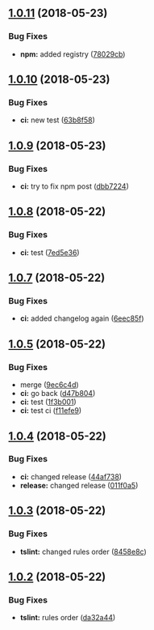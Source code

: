 <a name="1.0.11"></a>
## [1.0.11](https://github.com/ngxrb/rules/compare/v1.0.10...v1.0.11) (2018-05-23)


### Bug Fixes

* **npm:** added registry ([78029cb](https://github.com/ngxrb/rules/commit/78029cb))

<a name="1.0.10"></a>
## [1.0.10](https://github.com/ngxrb/rules/compare/v1.0.9...v1.0.10) (2018-05-23)


### Bug Fixes

* **ci:** new test ([63b8f58](https://github.com/ngxrb/rules/commit/63b8f58))

<a name="1.0.9"></a>
## [1.0.9](https://github.com/ngxrb/rules/compare/v1.0.8...v1.0.9) (2018-05-23)


### Bug Fixes

* **ci:** try to fix npm post ([dbb7224](https://github.com/ngxrb/rules/commit/dbb7224))

<a name="1.0.8"></a>
## [1.0.8](https://github.com/ngxrb/rules/compare/v1.0.7...v1.0.8) (2018-05-22)


### Bug Fixes

* **ci:** test ([7ed5e36](https://github.com/ngxrb/rules/commit/7ed5e36))

<a name="1.0.7"></a>
## [1.0.7](https://github.com/ngxrb/rules/compare/v1.0.6...v1.0.7) (2018-05-22)


### Bug Fixes

* **ci:** added changelog again ([6eec85f](https://github.com/ngxrb/rules/commit/6eec85f))

<a name="1.0.5"></a>
## [1.0.5](https://github.com/ngxrb/rules/compare/v1.0.4...v1.0.5) (2018-05-22)


### Bug Fixes

* merge ([9ec6c4d](https://github.com/ngxrb/rules/commit/9ec6c4d))
* **ci:** go back ([d47b804](https://github.com/ngxrb/rules/commit/d47b804))
* **ci:** test ([1f3b001](https://github.com/ngxrb/rules/commit/1f3b001))
* **ci:** test ci ([f11efe9](https://github.com/ngxrb/rules/commit/f11efe9))

<a name="1.0.4"></a>
## [1.0.4](https://github.com/ngxrb/rules/compare/v1.0.3...v1.0.4) (2018-05-22)


### Bug Fixes

* **ci:** changed release ([44af738](https://github.com/ngxrb/rules/commit/44af738))
* **release:** changed release ([011f0a5](https://github.com/ngxrb/rules/commit/011f0a5))

<a name="1.0.3"></a>
## [1.0.3](https://github.com/ngxrb/rules/compare/v1.0.2...v1.0.3) (2018-05-22)


### Bug Fixes

* **tslint:** changed rules order ([8458e8c](https://github.com/ngxrb/rules/commit/8458e8c))

<a name="1.0.2"></a>
## [1.0.2](https://github.com/ngxrb/rules/compare/v1.0.1...v1.0.2) (2018-05-22)


### Bug Fixes

* **tslint:** rules order ([da32a44](https://github.com/ngxrb/rules/commit/da32a44))
